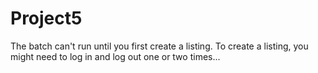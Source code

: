 # Project5

The batch can't run until you first create a listing.
To create a listing, you might need to log in and log out one or two times...
